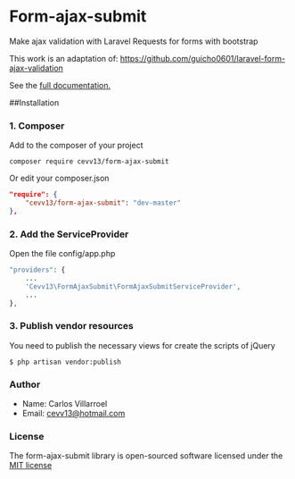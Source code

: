 # Form-ajax-submit
Make ajax validation with Laravel Requests for forms with bootstrap

This work is an adaptation of: https://github.com/guicho0601/laravel-form-ajax-validation

See the [full documentation.](https://github.com/guicho0601/laravel-form-ajax-validation/wiki)


##Installation

### 1. Composer

Add to the composer of your project

```console
composer require cevv13/form-ajax-submit
```

Or edit your composer.json

```json
"require": {
    "cevv13/form-ajax-submit": "dev-master"
},
```

### 2. Add the ServiceProvider

Open the file config/app.php

```php
"providers": {
    ...
    'Cevv13\FormAjaxSubmit\FormAjaxSubmitServiceProvider',
    ...
},
```

### 3. Publish vendor resources

You need to publish the necessary views for create the scripts of jQuery

```console
$ php artisan vendor:publish
```

### Author
- Name:  Carlos Villarroel
- Email: cevv13@hotmail.com

### License

The form-ajax-submit library is open-sourced software licensed under the [MIT license](http://opensource.org/licenses/MIT)
